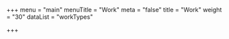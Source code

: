 +++
menu = "main"
menuTitle = "Work"
meta = "false"
title = "Work"
weight = "30"
dataList = "workTypes"

+++
